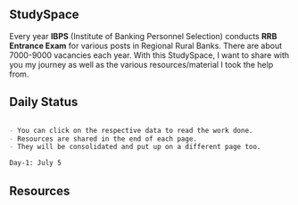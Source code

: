 ## StudySpace

Every year **IBPS** (Institute of Banking Personnel Selection) conducts **RRB Entrance Exam** for various posts in Regional Rural Banks. There are about 7000-9000 vacancies each year. With this StudySpace, I want to share with you my journey as well as the various resources/material I took the help from.

## Daily Status

```markdown

- You can click on the respective data to read the work done. 
- Resources are shared in the end of each page. 
- They will be consolidated and put up on a different page too. 

Day-1: July 5


```

## Resources


